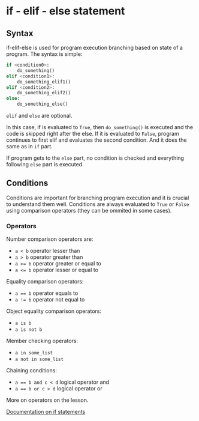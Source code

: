 # if - elif - else statement

## Syntax

if-elif-else is used for program execution branching based on state of a program.
The syntax is simple:

```python
if <condition0>:
    do_something()
elif <condition1>:
    do_something_elif1()
elif <condition2>:
    do_something_elif2()
else:
    do_something_else()
```

`elif` and `else` are optional.

In this case, if <condition0> is evaluated to `True`, then `do_something()` is 
executed and the code is skipped right after the else. If it is evaluated to `False`, 
program continues to first elif and evaluates the second condition. And it does the 
same as in `if` part.

If program gets to the `else` part, no condition is checked and everything following 
`else` part is executed.

## Conditions

Conditions are important for branching program execution and it is crucial to 
understand them well. Conditions are always evaluated to `True` or `False` using 
comparison operators (they can be ommited in some cases).

### Operators

Number comparison operators are:

- `a < b` operator lesser than
- `a > b` operator greater than
- `a >= b` operator greater or equal to
- `a <= b` operator lesser or equal to

Equality comparison operators:

- `a == b` operator equals to
- `a != b` operator not equal to

Object equality comparison operators:

- `a is b` 
- `a is not b`

Member checking operators:

- `a in some_list`
- `a not in some_list`

Chaining conditions:

- `a == b and c < d` logical operator and
- `a == b or c > d` logical operator or

More on operators on the lesson.

[Documentation on if statements](https://docs.python.org/3/tutorial/controlflow.html#if-statements)
